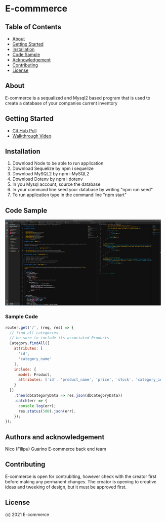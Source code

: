 # E-commmerce

## Table of Contents

- [About](#about)
- [Getting Started](#getting-started)
- [Installation](#installation)
- [Code Sample](#code-sample)
- [Acknowledgement](#acknowledgement)
- [Contributing](#contributing)
- [License](#license)

## About <a name = "about"></a>

E-commerce is a sequalized and Mysql2 based program that is used to  create a database of your companies current inventory 

## Getting Started <a name = "getting-started"></a>

* [Git Hub Pull](https://github.com/nicoguarino/employee-tracker.git)
* [Walkthrough Video](https://watch.screencastify.com/v/OXZvhzHqJi7Z5E8bAPd4)

## Installation <a name = "installation"></a>

1. Download Node to be able to run application
2. Download Sequelize by npm i sequelize
3. Download MySQL2 by npm i MySQL2
4. Download Dotenv by npm i dotenv
5. In you Mysql account, source the database
6. In your command line seed your database by writing "npm run seed" 
6. To run application type in the command line "npm start"

## Code Sample <a name = "code-sample"></a>

![Sample Code](https://github.com/nicoguarino/employee-tracker/blob/main/images/sample_code.PNG?raw=true "Sample Code")

### Sample Code
```JavaScript Sample
router.get('/', (req, res) => {
  // find all categories
  // be sure to include its associated Products
  Category.findAll({
    attributes: [
      'id',
      'category_name'
    ],
    include: {
      model: Product,
      attributes: ['id', 'product_name', 'price', 'stock', 'category_id']
    }
  })
    .then(dbCategoryData => res.json(dbCategoryData))
    .catch(err => {
      console.log(err);
      res.status(500).json(err);
    });
});
```

## Authors and acknowledgement <a name = "acknowledgement"></a>

Nico (Filipu) Guarino
E-commerce back end team


## Contributing <a name = "contributing"></a>

E-commerce is open for contrubiting, however check with the creator first before making any permanent changes. The creator is opening to creative ideas and tweeking of design, but it must be approved first.

## License <a name = "license">

(c) 2021 E-commerce